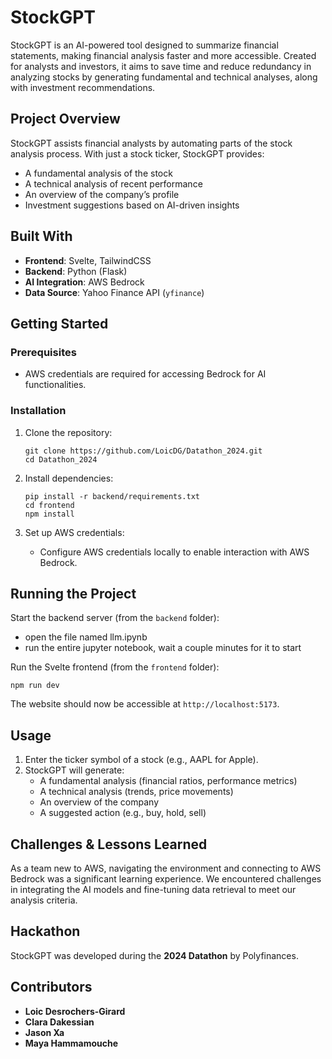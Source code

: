 # StockGPT

StockGPT is an AI-powered tool designed to summarize financial statements, making financial analysis faster and more accessible. Created for analysts and investors, it aims to save time and reduce redundancy in analyzing stocks by generating fundamental and technical analyses, along with investment recommendations.
## Project Overview

StockGPT assists financial analysts by automating parts of the stock analysis process. With just a stock ticker, StockGPT provides:

* A fundamental analysis of the stock
* A technical analysis of recent performance
* An overview of the company’s profile
* Investment suggestions based on AI-driven insights

## Built With

* **Frontend**: Svelte, TailwindCSS
* **Backend**: Python (Flask)
* **AI Integration**: AWS Bedrock
* **Data Source**: Yahoo Finance API (`yfinance`)

## Getting Started
### Prerequisites

* AWS credentials are required for accessing Bedrock for AI functionalities.

### Installation

1. Clone the repository:
    ```
    git clone https://github.com/LoicDG/Datathon_2024.git
    cd Datathon_2024
    ```

2. Install dependencies:
    ```
    pip install -r backend/requirements.txt
    cd frontend
    npm install
    ```

3. Set up AWS credentials:
    * Configure AWS credentials locally to enable interaction with AWS Bedrock.

## Running the Project

Start the backend server (from the `backend` folder):

* open the file named llm.ipynb
* run the entire jupyter notebook, wait a couple minutes for it to start

Run the Svelte frontend (from the `frontend` folder):

```
npm run dev
```

The website should now be accessible at `http://localhost:5173`.
## Usage

1. Enter the ticker symbol of a stock (e.g., AAPL for Apple).
2. StockGPT will generate:
    * A fundamental analysis (financial ratios, performance metrics)
    * A technical analysis (trends, price movements)
    * An overview of the company
    * A suggested action (e.g., buy, hold, sell)

## Challenges & Lessons Learned

As a team new to AWS, navigating the environment and connecting to AWS Bedrock was a significant learning experience. We encountered challenges in integrating the AI models and fine-tuning data retrieval to meet our analysis criteria.

## Hackathon

StockGPT was developed during the **2024 Datathon** by Polyfinances.
## Contributors

* **Loic Desrochers-Girard**
* **Clara Dakessian**
* **Jason Xa**
* **Maya Hammamouche**